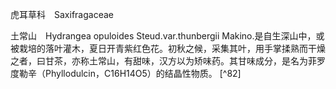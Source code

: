 虎耳草科　Saxifragaceae

  

土常山　Hydrangea opuloides Steud.var.thunbergii Makino.是自生深山中，或被栽培的落叶灌木，夏日开青紫红色花。初秋之候，采集其叶，用手掌揉熟而干燥之者，曰甘茶，亦称土常山，有甜味，汉方以为矫味药。其甘味成分，是名为菲罗度勒辛（Phyllodulcin，C16H14O5）的结晶性物质。 [^82]
